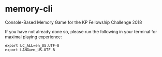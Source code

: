 # memory-cli
Console-Based Memory Game for the KP Fellowship Challenge 2018

If you have not already done so, please run the following in your terminal for maximal playing experience: <br />
```
export LC_ALL=en_US.UTF-8
export LANG=en_US.UTF-8
```
